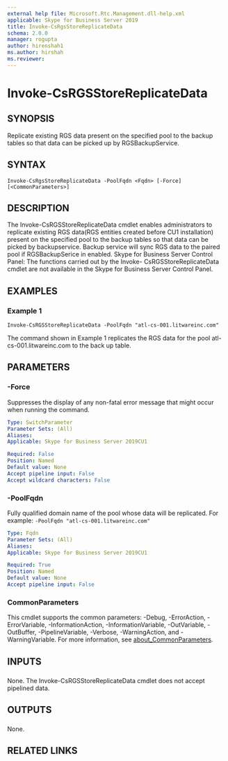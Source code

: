 ```yaml
---
external help file: Microsoft.Rtc.Management.dll-help.xml
applicable: Skype for Business Server 2019
title: Invoke-CsRgsStoreReplicateData
schema: 2.0.0
manager: rogupta
author: hirenshah1
ms.author: hirshah
ms.reviewer:
---
```


# Invoke-CsRGSStoreReplicateData

## SYNOPSIS
Replicate existing RGS data present on the specified pool to the backup tables so that data can be picked up by RGSBackupService.

## SYNTAX

```
Invoke-CsRgsStoreReplicateData -PoolFqdn <Fqdn> [-Force] [<CommonParameters>]
```

## DESCRIPTION
The Invoke-CsRGSStoreReplicateData cmdlet enables administrators to replicate existing RGS data(RGS entities created before CU1 installation) present on the specified pool to the backup tables so that data can be picked by backupservice. Backup service will sync RGS data to the paired pool if RGSBackupSerice in enabled.
Skype for Business Server Control Panel: The functions carried out by the Invoke- CsRGSStoreReplicateData cmdlet are not available in the Skype for Business Server Control Panel.


## EXAMPLES

### Example 1
```
Invoke-CsRGSStoreReplicateData -PoolFqdn "atl-cs-001.litwareinc.com"
```

The command shown in Example 1 replicates the RGS data for the pool atl-cs-001.litwareinc.com to the back up table.

## PARAMETERS

### -Force
Suppresses the display of any non-fatal error message that might occur when running the command.

```yaml
Type: SwitchParameter
Parameter Sets: (All)
Aliases:
Applicable: Skype for Business Server 2019CU1

Required: False
Position: Named
Default value: None
Accept pipeline input: False
Accept wildcard characters: False
```

### -PoolFqdn
Fully qualified domain name of the pool whose data will be replicated.
For example:
`-PoolFqdn "atl-cs-001.litwareinc.com"`

```yaml
Type: Fqdn
Parameter Sets: (All)
Aliases:
Applicable: Skype for Business Server 2019CU1

Required: True
Position: Named
Default value: None
Accept pipeline input: False
```

### CommonParameters
This cmdlet supports the common parameters: -Debug, -ErrorAction, -ErrorVariable, -InformationAction, -InformationVariable, -OutVariable, -OutBuffer, -PipelineVariable, -Verbose, -WarningAction, and -WarningVariable. For more information, see [about_CommonParameters](https://go.microsoft.com/fwlink/?LinkID=113216).

## INPUTS
###
None. The Invoke-CsRGSStoreReplicateData cmdlet does not accept pipelined data.


## OUTPUTS
###
None.

## RELATED LINKS
